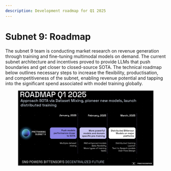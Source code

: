 ```yaml
---
description: Development roadmap for Q1 2025
---
```


# Subnet 9: Roadmap

The subnet 9 team is conducting market research on revenue generation through training and fine-tuning multimodal models on demand. The current subnet architecture and incentives proved to provide LLMs that push boundaries and get closer to closed-source SOTA. The technical roadmap below outlines necessary steps to increase the flexibility, productisation, and competitiveness of the subnet, enabling revenue potential and tapping into the significant spend associated with model training globally.

<figure><img src="../../.gitbook/assets/Screenshot 2025-03-05 at 16.45.32.png" alt=""><figcaption></figcaption></figure>

